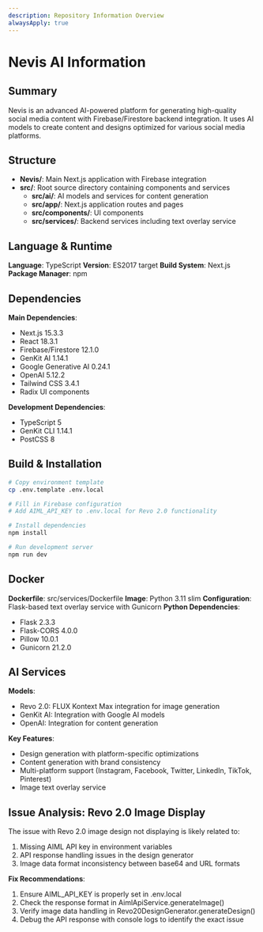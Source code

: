 ```yaml
---
description: Repository Information Overview
alwaysApply: true
---
```


# Nevis AI Information

## Summary
Nevis is an advanced AI-powered platform for generating high-quality social media content with Firebase/Firestore backend integration. It uses AI models to create content and designs optimized for various social media platforms.

## Structure
- **Nevis/**: Main Next.js application with Firebase integration
- **src/**: Root source directory containing components and services
  - **src/ai/**: AI models and services for content generation
  - **src/app/**: Next.js application routes and pages
  - **src/components/**: UI components
  - **src/services/**: Backend services including text overlay service

## Language & Runtime
**Language**: TypeScript
**Version**: ES2017 target
**Build System**: Next.js
**Package Manager**: npm

## Dependencies
**Main Dependencies**:
- Next.js 15.3.3
- React 18.3.1
- Firebase/Firestore 12.1.0
- GenKit AI 1.14.1
- Google Generative AI 0.24.1
- OpenAI 5.12.2
- Tailwind CSS 3.4.1
- Radix UI components

**Development Dependencies**:
- TypeScript 5
- GenKit CLI 1.14.1
- PostCSS 8

## Build & Installation
```bash
# Copy environment template
cp .env.template .env.local

# Fill in Firebase configuration
# Add AIML_API_KEY to .env.local for Revo 2.0 functionality

# Install dependencies
npm install

# Run development server
npm run dev
```

## Docker
**Dockerfile**: src/services/Dockerfile
**Image**: Python 3.11 slim
**Configuration**: Flask-based text overlay service with Gunicorn
**Python Dependencies**:
- Flask 2.3.3
- Flask-CORS 4.0.0
- Pillow 10.0.1
- Gunicorn 21.2.0

## AI Services
**Models**:
- Revo 2.0: FLUX Kontext Max integration for image generation
- GenKit AI: Integration with Google AI models
- OpenAI: Integration for content generation

**Key Features**:
- Design generation with platform-specific optimizations
- Content generation with brand consistency
- Multi-platform support (Instagram, Facebook, Twitter, LinkedIn, TikTok, Pinterest)
- Image text overlay service

## Issue Analysis: Revo 2.0 Image Display
The issue with Revo 2.0 image design not displaying is likely related to:

1. Missing AIML API key in environment variables
2. API response handling issues in the design generator
3. Image data format inconsistency between base64 and URL formats

**Fix Recommendations**:
1. Ensure AIML_API_KEY is properly set in .env.local
2. Check the response format in AimlApiService.generateImage()
3. Verify image data handling in Revo20DesignGenerator.generateDesign()
4. Debug the API response with console logs to identify the exact issue